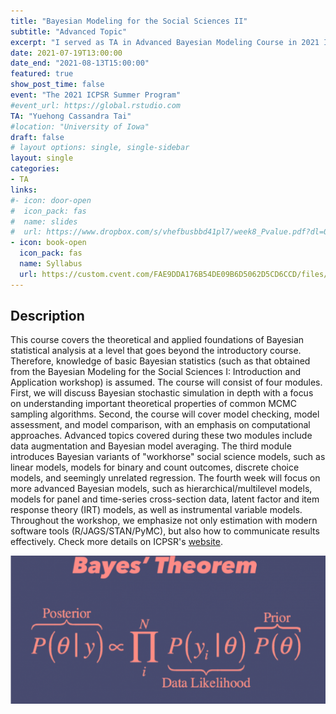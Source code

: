 ```yaml
---
title: "Bayesian Modeling for the Social Sciences II"
subtitle: "Advanced Topic"
excerpt: "I served as TA in Advanced Bayesian Modeling Course in 2021 ICPSR Summer Program."
date: 2021-07-19T13:00:00
date_end: "2021-08-13T15:00:00"
featured: true
show_post_time: false
event: "The 2021 ICPSR Summer Program"
#event_url: https://global.rstudio.com
TA: "Yuehong Cassandra Tai"
#location: "University of Iowa"
draft: false
# layout options: single, single-sidebar
layout: single
categories:
- TA
links:
#- icon: door-open
#  icon_pack: fas
#  name: slides
#  url: https://www.dropbox.com/s/vhefbusbbd41pl7/week8_Pvalue.pdf?dl=0 
- icon: book-open
  icon_pack: fas
  name: Syllabus
  url: https://custom.cvent.com/FAE9DDA176B54DE09B6D5062D5CD6CCD/files/562f5803181d41d7ba155a1cec15b443.pdf
---
```

## Description
This course covers the theoretical and applied foundations of Bayesian statistical analysis at a level that goes beyond the introductory course. Therefore, knowledge of basic Bayesian statistics (such as that obtained from the Bayesian Modeling for the Social Sciences I: Introduction and Application workshop) is assumed. The course will consist of four modules. First, we will discuss Bayesian stochastic simulation in depth with a focus on understanding important theoretical properties of common MCMC sampling algorithms. Second, the course will cover model checking, model assessment, and model comparison, with an emphasis on computational approaches. Advanced topics covered during these two modules include data augmentation and Bayesian model averaging. The third module introduces Bayesian variants of "workhorse" social science models, such as linear models, models for binary and count outcomes, discrete choice models, and seemingly unrelated regression. The fourth week will focus on more advanced Bayesian models, such as hierarchical/multilevel models, models for panel and time-series cross-section data, latent factor and item response theory (IRT) models, as well as instrumental variable models. Throughout the workshop, we emphasize not only estimation with modern software tools (R/JAGS/STAN/PyMC), but also how to communicate results effectively. Check more details on ICPSR's [website](https://web.cvent.com/event/c52c2430-aaad-4474-9daf-8511328bc322/websitePage:645d57e4-75eb-4769-b2c0-f201a0bfc6ce). 



<img src="bayes.png" title="Bayes at https://www.countbayesie.com/blog/2015/2/18/bayes-theorem-with-lego" alt="Bayes: Understanding Bayesian Statistics with Lego at https://www.countbayesie.com/blog/2015/2/18/bayes-theorem-with-lego" width="702" style="display: block; margin: auto;"/>

